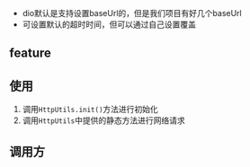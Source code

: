 * dio默认是支持设置baseUrl的，但是我们项目有好几个baseUrl
* 可设置默认的超时时间，但可以通过自己设置覆盖

## feature

## 使用
1. 调用`HttpUtils.init()`方法进行初始化
2. 调用`HttpUtils`中提供的静态方法进行网络请求

## 调用方

